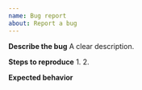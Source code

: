 ```yaml
---
name: Bug report
about: Report a bug
---
```


**Describe the bug**
A clear description.

**Steps to reproduce**
1.
2.

**Expected behavior**
